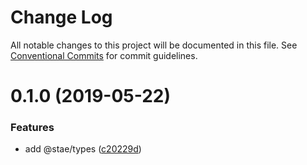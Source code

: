 # Change Log

All notable changes to this project will be documented in this file.
See [Conventional Commits](https://conventionalcommits.org) for commit guidelines.

# 0.1.0 (2019-05-22)


### Features

* add @stae/types ([c20229d](https://github.com/staeco/modules/commit/c20229d))

